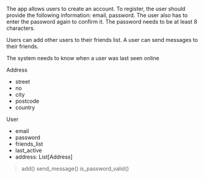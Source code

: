 The app allows users to create an account. To register, the user should provide the following information: email, password. The user also has to enter the password again to confirm it. The password needs to be at least 8 characters.

Users can add other users to their friends list. A user can send messages to their friends.

The system needs to know when a user was last seen online 

Address
- street
- no
- city 
- postcode 
- country 

User 
- email 
- password
- friends_list
- last_active 
- address: List[Address]

> add()
> send_message()
> is_password_valid()